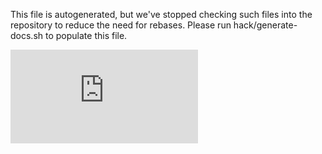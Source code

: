 <!-- BEGIN MUNGE: UNVERSIONED_WARNING -->


<!-- END MUNGE: UNVERSIONED_WARNING -->

This file is autogenerated, but we've stopped checking such files into the
repository to reduce the need for rebases. Please run hack/generate-docs.sh to
populate this file.

        

<!-- BEGIN MUNGE: IS_VERSIONED -->
<!-- TAG IS_VERSIONED -->
<!-- END MUNGE: IS_VERSIONED -->

        
<!-- BEGIN MUNGE: GENERATED_ANALYTICS -->
[![Analytics](https://kubernetes-site.appspot.com/UA-36037335-10/GitHub/docs/user-guide/kubectl/kubectl_apply.md?pixel)]()
<!-- END MUNGE: GENERATED_ANALYTICS -->
